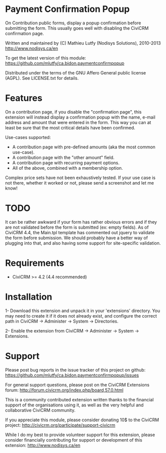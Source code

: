 Payment Confirmation Popup
==========================

On Contribution public forms, display a popup confirmation before submitting
the form. This usually goes well with disabling the CiviCRM confirmation page.

Written and maintained by (C) Mathieu Lutfy (Nodisys Solutions), 2010-2013
http://www.nodisys.ca/en

To get the latest version of this module:
https://github.com/mlutfy/ca.bidon.paymentconfirmpopup

Distributed under the terms of the GNU Affero General public license (AGPL).
See LICENSE.txt for details.

Features
========

On a contribution page, if you disable the "confirmation page", this
extension will instead display a confirmation popup with the name, e-mail
address and amount that were entered in the form. This way you can at
least be sure that the most critical details have been confirmed.

Use-cases supported:

* A contribution page with pre-defined amounts (aka the most common use-case).
* A contribution page with the "other amount" field.
* A contribution page with recurring payment options.
* All of the above, combined with a membership option.

Complex price sets have not been exhaustively tested. If your use case is not
there, whether it worked or not, please send a screenshot and let me know!

TODO
====

It can be rather awkward if your form has rather obvious errors and if they
are not validated before the form is submitted (ex: empty fields). As of
CiviCRM 4.4, the Main.tpl template has commented out jquery to validate the
form before submission. We should probably have a better way of plugging into
that, and also having some support for site-specific validation.

Requirements
============

- CiviCRM >= 4.2 (4.4 recommended)

Installation
============

1- Download this extension and unpack it in your 'extensions' directory.
   You may need to create it if it does not already exist, and configure
   the correct path in CiviCRM -> Administer -> System -> Directories.

2- Enable the extension from CiviCRM -> Administer -> System -> Extensions.

Support
=======

Please post bug reports in the issue tracker of this project on github:
https://github.com/mlutfy/ca.bidon.paymentconfirmpopup/issues

For general support questions, please post on the CiviCRM Extensions forum:
http://forum.civicrm.org/index.php/board,57.0.html

This is a community contributed extension written thanks to the financial
support of the organisations using it, as well as the very helpful and
collaborative CiviCRM community.

If you appreciate this module, please consider donating 10$ to the CiviCRM project:
http://civicrm.org/participate/support-civicrm

While I do my best to provide volunteer support for this extension, please
consider financially contributing for support or development of this extension:
http://www.nodisys.ca/en

